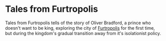 # Tales from Furtropolis

Tales from Furtropolis tells of the story of Oliver Bradford, a prince who doesn't want to be king, exploring the city of [Furtropolis](https://cu.tonybark.com/country/furtropolis.html) for the first time, but during the kingdom's gradual transition away from it's isolationist policy.
